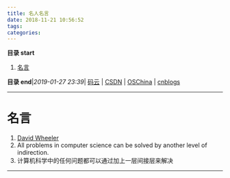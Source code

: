 ```yaml
---
title: 名人名言
date: 2018-11-21 10:56:52
tags: 
categories: 
---
```


**目录 start**
 
1. [名言](#名言)

**目录 end**|_2019-01-27 23:39_| [码云](https://gitee.com/gin9) | [CSDN](http://blog.csdn.net/kcp606) | [OSChina](https://my.oschina.net/kcp1104) | [cnblogs](http://www.cnblogs.com/kuangcp)
****************************************
# 名言

1. [David Wheeler](https://en.wikipedia.org/wiki/David_Wheeler_%28computer_scientist%29)
2. All problems in computer science can be solved by another level of indirection.
3. 计算机科学中的任何问题都可以通过加上一层间接层来解决

****

